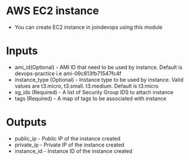 # AWS EC2 instance
* You can create EC2 instance in joindevops using this module

# Inputs
* ami_id(Optional) - AMI ID that need to be used by instance. Default is devops-practice i.e ami-09c813fb71547fc4f
* instance_type (Optional) - Instance type to be used by instance. Valid values are t3.micro, t3.small. t3.medium. Default is t3.micro
* sg_ids (Required) - A list of Security Group IDS to attach instance
* tags (Required) - A map of tags to be associated with instance
# Outputs
* public_ip - Public IP of the instance created
* private_ip - Private IP of the instance created
* instance_id - Instance ID of the instance created